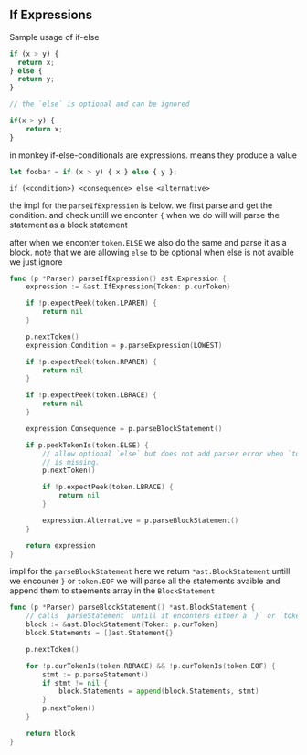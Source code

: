 If Expressions
--------------

Sample usage of if-else 

```js
if (x > y) {
  return x;
} else {
  return y;
}

// the `else` is optional and can be ignored

if(x > y) {
    return x;
}
```

in monkey if-else-conditionals are expressions. means they produce a value 

```js
let foobar = if (x > y) { x } else { y };
```

`if (<condition>) <consequence> else <alternative>`

the impl for the `parseIfExpression` is below. we first parse and get the condition. 
and check untill we enconter `{` when we do will will parse the statement as a block statement


after when we enconter `token.ELSE` we also do the same and parse it as a block.
note that we are allowing `else` to be optional when else is not avaible we just ignore
```go
func (p *Parser) parseIfExpression() ast.Expression {
	expression := &ast.IfExpression{Token: p.curToken}

	if !p.expectPeek(token.LPAREN) {
		return nil
	}

	p.nextToken()
	expression.Condition = p.parseExpression(LOWEST)

	if !p.expectPeek(token.RPAREN) {
		return nil
	}

	if !p.expectPeek(token.LBRACE) {
		return nil
	}

	expression.Consequence = p.parseBlockStatement()

	if p.peekTokenIs(token.ELSE) {
		// allow optional `else` but does not add parser error when `token.ELSE`
		// is missing.
		p.nextToken()

		if !p.expectPeek(token.LBRACE) {
			return nil
		}

		expression.Alternative = p.parseBlockStatement()
	}

	return expression
}
```

impl for the `parseBlockStatement` here we return `*ast.BlockStatement` untill we encouner
`}` or `token.EOF` we will parse all the statements avaible and append them to staements array
in the `BlockStatement`

```go 
func (p *Parser) parseBlockStatement() *ast.BlockStatement {
	// calls `parseStatement` untill it enconters either a `}` or `token.EOF`
	block := &ast.BlockStatement{Token: p.curToken}
	block.Statements = []ast.Statement{}

	p.nextToken()

	for !p.curTokenIs(token.RBRACE) && !p.curTokenIs(token.EOF) {
		stmt := p.parseStatement()
		if stmt != nil {
			block.Statements = append(block.Statements, stmt)
		}
		p.nextToken()
	}

	return block
}
```

